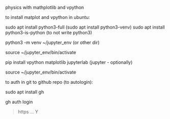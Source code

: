 physics with mathplotlib and vpython

to install matplot and vpython in ubuntu:

sudo apt install python3-full (sudo apt install python3-venv)
sudo apt install python3-is-python (to not write python3)

python3 -m venv ~/jupyter_env  (or other dir)

source ~/jupyter_env/bin/activate

pip install vpython matplotlib jupyterlab (jupyter - optionally)


source ~/jupyter_env/bin/activate

to auth in git to github repo (to autologin):

sudo apt install gh

gh auth login

>https
...
>Y
